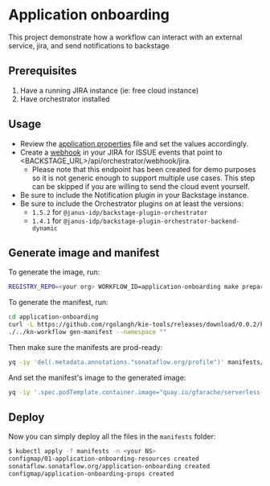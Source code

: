 # Application onboarding
This project demonstrate how a workflow can interact with an external service, jira, and send notifications to backstage

## Prerequisites
1. Have a running JIRA instance (ie: free cloud instance)
2. Have orchestrator installed


## Usage
* Review the [application.properties](src/main/resources/application.properties) file and set the values accordingly.
* Create a [webhook](https://redhat-gfarache.atlassian.net/plugins/servlet/webhooks) in your JIRA for ISSUE events that point to <BACKSTAGE_URL>/api/orchestrator/webhook/jira. 
    * Please note that this endpoint has been created for demo purposes so it is not generic enough to support multiple use cases. This step can be skipped if you are willing to send the cloud event yourself.
* Be sure to include the Notification plugin in your Backstage instance.
* Be sure to include the Orchestrator plugins on at least the versions: 
    * `1.5.2` for `@janus-idp/backstage-plugin-orchestrator`
    * `1.4.1` for `@janus-idp/backstage-plugin-orchestrator-backend-dynamic`


## Generate image and manifest
To generate the image, run:
```bash
REGISTRY_REPO=<your org> WORKFLOW_ID=application-onboarding make prepare-workdir build-image push-image 
```
To generate the manifest, run:
```bash
cd application-onboarding
curl -L https://github.com/rgolangh/kie-tools/releases/download/0.0.2/kn-workflow-linux-amd64 -o kn-workflow && chmod +x kn-workflow
./../kn-workflow gen-manifest --namespace ""
```

Then make sure the manifests are prod-ready:
```bash
yq -iy 'del(.metadata.annotations."sonataflow.org/profile")' manifests/01-sonataflow*.yaml
```
And set the manifest's image to the generated image:
```bash
yq -iy '.spec.podTemplate.container.image="quay.io/gfarache/serverless-workflow-application-onboarding:latest"' manifests/01-sonataflow*.yaml
```

## Deploy

Now you can simply deploy all the files in the `manifests` folder:
```bash
$ kubectl apply -f manifests -n <your NS>
configmap/01-application-onboarding-resources created
sonataflow.sonataflow.org/application-onboarding created
configmap/application-onboarding-props created
```

